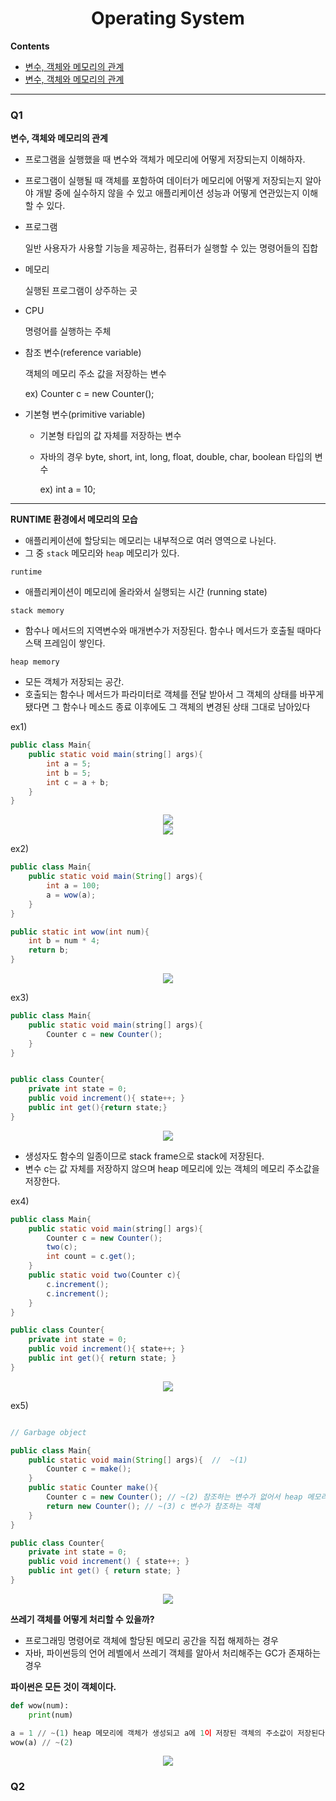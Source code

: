 <div align='center'>
  <h1>Operating System</h1>
</div>


**Contents**
- [변수, 객체와 메모리의 관계](#Q1)
- [변수, 객체와 메모리의 관계](#Q2)


---

### Q1

**변수, 객체와 메모리의 관계**

- 프로그램을 실행했을 때 변수와 객체가 메모리에 어떻게 저장되는지 이해하자.

- 프로그램이 실행될 때 객체를 포함하여 데이터가 메모리에 어떻게 저장되는지 알아야 개발 중에 실수하지 않을 수 있고 애플리케이션 성능과 어떻게 연관있는지 이해할 수 있다.

- 프로그램 
    
    일반 사용자가 사용할 기능을 제공하는, 컴퓨터가 실행할 수 있는 명령어들의 집합

- 메모리
    
     실행된 프로그램이 상주하는 곳

- CPU 

     명령어를 실행하는 주체


- 참조 변수(reference variable) 

    객체의 메모리 주소 값을 저장하는 변수

    ex) Counter c = new Counter();    


- 기본형 변수(primitive variable)

     - 기본형 타입의 값 자체를 저장하는 변수 

    - 자바의 경우 byte, short, int, long, float, double, char, boolean 타입의 변수

        ex) int a = 10;
    
    
---

**RUNTIME 환경에서 메모리의 모습**

- 애플리케이션에 할당되는 메모리는 내부적으로 여러 영역으로 나뉜다.
- 그 중 `stack` 메모리와 `heap` 메모리가 있다.

`runtime`
- 애플리케이션이 메모리에 올라와서 실행되는 시간 (running state)

`stack memory` 
-  함수나 메서드의 지역변수와 매개변수가 저장된다. 함수나 메서드가 호출될 때마다 스택 프레임이 쌓인다.

`heap memory`
- 모든 객체가 저장되는 공간.
- 호출되는 함수나 메서드가 파라미터로 객체를 전달 받아서 그 객체의 상태를 바꾸게 됐다면 그 함수나 메소드 종료 이후에도 그 객체의 변경된 상태 그대로 남아있다

ex1)
```java
public class Main{
    public static void main(string[] args){
        int a = 5;
        int b = 5;
        int c = a + b;
    }
}

```

<div align='center'>
    <img src='./images/img1.jpg'>
</div>
<div align='center'>
    <img src='./images/img2.jpg'>
</div>

ex2)
```java
public class Main{
    public static void main(String[] args){
        int a = 100;
        a = wow(a);
    }
}

public static int wow(int num){
    int b = num * 4;
    return b;
}

```
<div align='center'>
    <img src='./images/img3.jpg'>
</div>



ex3)

```java
public class Main{
    public static void main(string[] args){
        Counter c = new Counter();
    }
}


public class Counter{
    private int state = 0;
    public void increment(){ state++; }
    public int get(){return state;}
}
```

<div align='center'>
    <img src='./images/img4.jpg'>
</div>

- 생성자도 함수의 일종이므로 stack frame으로 stack에 저장된다.
- 변수 c는 값 자체를 저장하지 않으며 heap 메모리에 있는 객체의 메모리 주소값을 저장한다.

ex4)
```java
public class Main{
    public static void main(string[] args){
        Counter c = new Counter();
        two(c);
        int count = c.get();
    }
    public static void two(Counter c){
        c.increment();
        c.increment();
    }
}

public class Counter{
    private int state = 0;
    public void increment(){ state++; }
    public int get(){ return state; }
}

```

<div align='center'>
    <img src='./images/img5.jpg'>
</div>


ex5)

```java

// Garbage object

public class Main{
    public static void main(String[] args){  //  ~(1)
        Counter c = make();  
    }
    public static Counter make(){
        Counter c = new Counter(); // ~(2) 참조하는 변수가 없어서 heap 메모리에서 불필요하게 존재하는 객체 
        return new Counter(); // ~(3) c 변수가 참조하는 객체
    }
}

public class Counter{
    private int state = 0;
    public void increment() { state++; }
    public int get() { return state; }
}
```

<div align='center'>
    <img src='./images/img6.jpg'>
</div>


**쓰레기 객체를 어떻게 처리할 수 있을까?**

- 프로그래밍 명령어로 객체에 할당된 메모리 공간을 직접 해제하는 경우
- 자바, 파이썬등의 언어 레벨에서 쓰레기 객체를 알아서 처리해주는 GC가 존재하는 경우



**파이썬은 모든 것이 객체이다.**

```python
def wow(num):
    print(num)

a = 1 // ~(1) heap 메모리에 객체가 생성되고 a에 1이 저장된 객체의 주소값이 저장된다.
wow(a) // ~(2)  

```

<div align='center'>
    <img src='./images/img7.jpg'>
</div>

### Q2
